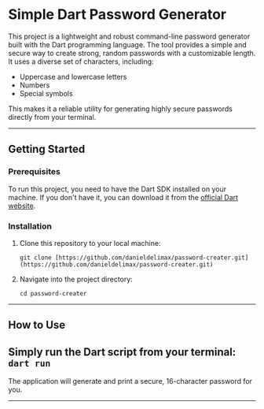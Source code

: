# Simple Dart Password Generator

This project is a lightweight and robust command-line password generator built with the Dart programming language. The tool provides a simple and secure way to create strong, random passwords with a customizable length. It uses a diverse set of characters, including:

* Uppercase and lowercase letters
* Numbers
* Special symbols

This makes it a reliable utility for generating highly secure passwords directly from your terminal.

---

## Getting Started

### Prerequisites

To run this project, you need to have the Dart SDK installed on your machine. If you don't have it, you can download it from the [official Dart website](https://dart.dev/get-dart).

### Installation

1.  Clone this repository to your local machine:
    ```
    git clone [https://github.com/danieldelimax/password-creater.git](https://github.com/danieldelimax/password-creater.git)
    ```
2.  Navigate into the project directory:
    ```
    cd password-creater
    ```

---

## How to Use

Simply run the Dart script from your terminal:
    ```
    dart run
    ```
---

The application will generate and print a secure, 16-character password for you.

---
